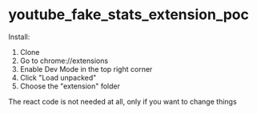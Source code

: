 # youtube_fake_stats_extension_poc

Install: 

 1. Clone
 2. Go to chrome://extensions
 3. Enable Dev Mode in the top right corner
 4. Click "Load unpacked"
 5. Choose the "extension" folder
 
 The react code is not needed at all, only if you want to change things
